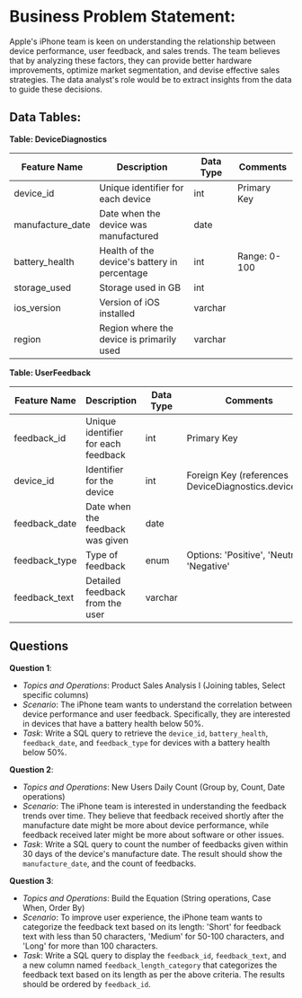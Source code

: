 # **Business Problem Statement**:
Apple's iPhone team is keen on understanding the relationship between device performance, user feedback, and sales trends. The team believes that by analyzing these factors, they can provide better hardware improvements, optimize market segmentation, and devise effective sales strategies. The data analyst's role would be to extract insights from the data to guide these decisions.

## **Data Tables**:

**Table: DeviceDiagnostics**

| Feature Name | Description | Data Type | Comments |
|--------------|-------------|-----------|----------|
| device_id    | Unique identifier for each device | int | Primary Key |
| manufacture_date | Date when the device was manufactured | date | |
| battery_health | Health of the device's battery in percentage | int | Range: 0-100 |
| storage_used | Storage used in GB | int | |
| ios_version | Version of iOS installed | varchar | |
| region | Region where the device is primarily used | varchar | |

**Table: UserFeedback**

| Feature Name | Description | Data Type | Comments |
|--------------|-------------|-----------|----------|
| feedback_id  | Unique identifier for each feedback | int | Primary Key |
| device_id    | Identifier for the device | int | Foreign Key (references DeviceDiagnostics.device_id) |
| feedback_date | Date when the feedback was given | date | |
| feedback_type | Type of feedback | enum | Options: 'Positive', 'Neutral', 'Negative' |
| feedback_text | Detailed feedback from the user | varchar | |

## Questions

**Question 1**:
- *Topics and Operations*: Product Sales Analysis I (Joining tables, Select specific columns)
- *Scenario*: The iPhone team wants to understand the correlation between device performance and user feedback. Specifically, they are interested in devices that have a battery health below 50%.
- *Task*: Write a SQL query to retrieve the `device_id`, `battery_health`, `feedback_date`, and `feedback_type` for devices with a battery health below 50%.


**Question 2**:
- *Topics and Operations*: New Users Daily Count (Group by, Count, Date operations)
- *Scenario*: The iPhone team is interested in understanding the feedback trends over time. They believe that feedback received shortly after the manufacture date might be more about device performance, while feedback received later might be more about software or other issues.
- *Task*: Write a SQL query to count the number of feedbacks given within 30 days of the device's manufacture date. The result should show the `manufacture_date`, and the count of feedbacks.


**Question 3**:
- *Topics and Operations*: Build the Equation (String operations, Case When, Order By)
- *Scenario*: To improve user experience, the iPhone team wants to categorize the feedback text based on its length: 'Short' for feedback text with less than 50 characters, 'Medium' for 50-100 characters, and 'Long' for more than 100 characters.
- *Task*: Write a SQL query to display the `feedback_id`, `feedback_text`, and a new column named `feedback_length_category` that categorizes the feedback text based on its length as per the above criteria. The results should be ordered by `feedback_id`.
